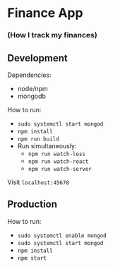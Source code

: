 # Finance App
### (How I track my finances)

## Development

Dependencies:
* node/npm
* mongodb

How to run:
* `sudo systemctl start mongod`
* `npm install`
* `npm run build`
* Run simultaneously:
  * `npm run watch-less`
  * `npm run watch-react`
  * `npm run watch-server`

Visit `localhost:45678`

## Production

How to run:
* `sudo systemctl enable mongod`
* `sudo systemctl start mongod`
* `npm install`
* `npm start`
